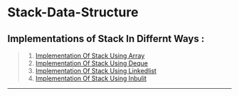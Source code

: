 # Stack-Data-Structure

Implementations of Stack In Differnt Ways :
--------------------------------------------------------------------------------------------------------------------------------------------
> 1. [Implementation Of Stack Using Array](https://github.com/tejaanuchuri/Stack-Data-Structure/blob/main/Stack%20Implementation/using%20array.cpp)  <br>
> 2. [Implementation Of Stack Using Deque](https://github.com/tejaanuchuri/Stack-Data-Structure/blob/main/Stack%20Implementation/using%20deque.cpp)  <br>
> 3. [Implementation Of Stack Using Linkedlist](https://github.com/tejaanuchuri/Stack-Data-Structure/blob/main/Stack%20Implementation/using%20linkedlist.cpp)  
> 4. [Implementation Of Stack Using Inbulit](https://github.com/tejaanuchuri/Stack-Data-Structure/blob/main/Stack%20Implementation/Inbulit%20stack.cpp)  

---------------------------------------------------------------------------------------------------------------------------------------------

